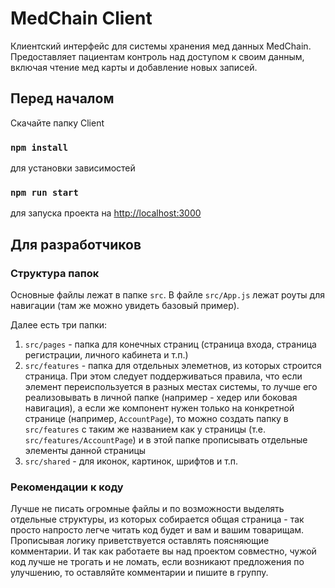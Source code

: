 # MedChain Client

Клиентский интерфейс для системы хранения мед данных MedChain. Предоставляет пациентам контроль над доступом к своим данным, включая чтение мед карты и добавление новых записей.

## Перед началом

Скачайте папку Client

### `npm install` 
для установки зависимостей

### `npm run start`
для запуска проекта на [http://localhost:3000](http://localhost:3000)

## Для разработчиков

### Структура папок

Основные файлы лежат в папке `src`. В файле `src/App.js` лежат роуты для навигации (там же можно увидеть базовый пример).

Далее есть три папки:
1. `src/pages` - папка для конечных страниц (страница входа, страница регистрации, личного кабинета и т.п.)
2. `src/features` - папка для отдельных элеметнов, из которых строится страница. При этом следует поддерживаться правила, что если элемент переиспользуется в разных местах системы, то лучше его реализовывать в личной папке (например - хедер или боковая навигация), а если же компонент нужен только на конкретной странице (например, `AccountPage`), то можно создать папку в `src/features` с таким же названием как у страницы (т.е. `src/features/AccountPage`) и в этой папке прописывать отдельные элементы данной страницы
3. `src/shared` - для иконок, картинок, шрифтов и т.п.

### Рекомендации к коду

Лучше не писать огромные файлы и по возможности выделять отдельные структуры, из которых собирается общая страница - так просто напросто легче читать код будет и вам и вашим товарищам. Прописывая логику приветствуется оставлять поясняющие комментарии. И так как работаете вы над проектом совместно, чужой код лучше не трогать и не ломать, если возникают предложения по улучшению, то оставляйте комментарии и пишите в группу. 